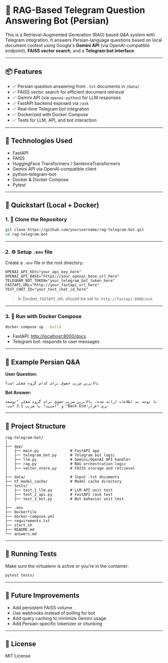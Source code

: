 # 🧠 RAG-Based Telegram Question Answering Bot (Persian)

This is a Retrieval-Augmented Generation (RAG) based Q&A system with Telegram integration. It answers Persian-language questions based on local document context using Google's **Gemini API** (via OpenAI-compatible endpoint), **FAISS vector search**, and a **Telegram bot interface**.

---

## 📦 Features

- ✅ Persian question answering from `.txt` documents in `/data/`
- ✅ FAISS vector search for efficient document retrieval
- ✅ Gemini API (via `openai-python`) for LLM responses
- ✅ FastAPI backend exposed via `/ask`
- ✅ Real-time Telegram bot integration
- ✅ Dockerized with Docker Compose
- ✅ Tests for LLM, API, and bot interaction

---

## 🧰 Technologies Used

- FastAPI
- FAISS
- HuggingFace Transformers / SentenceTransformers
- Gemini API via OpenAI-compatible client
- python-telegram-bot
- Docker & Docker Compose
- Pytest

---

## 🚀 Quickstart (Local + Docker)

### 1. 📁 Clone the Repository

```bash
git clone https://github.com/yourusername/rag-telegram-bot.git
cd rag-telegram-bot
```

---

### 2. ⚙️ Setup `.env` file

Create a `.env` file in the root directory:

```env
OPENAI_API_KEY="your_api_key_here"
OPENAI_API_BASE="https://your_openai_base_url_here"
TELEGRAM_BOT_TOKEN="your_telegram_bot_token_here"
FASTAPI_URL="http://your_fastapi_url_here"
TEST_CHAT_ID="your_test_chat_id_here"
```

> In Docker, `FASTAPI_URL` should be set to: `http://fastapi:8000/ask`

---

### 3. 🐳 Run with Docker Compose

```bash
docker compose up --build
```

- FastAPI: [http://localhost:8000/docs](http://localhost:8000/docs)
- Telegram bot: responds to user messages

---

## 🧪 Example Persian Q&A

**User Question:**

```
بالاترین ضریب حقوق برای کدام گروه شغلی است؟
```

**Bot Answer:**

```
‫با توجه به اطلاعات ارائه شده، بالاترین ضریب حقوق برای گروه شغلی "توسعه نرم افزار-Back End" و "امنیت" با ضریب 3.1 است.
```

---

## 📁 Project Structure

```
rag-telegram-bot/
│
├── app/
│   ├── main.py              # FastAPI app
│   ├── telegram_bot.py      # Telegram bot logic
│   ├── llm.py               # Gemini/OpenAI API handler
│   ├── rag.py               # RAG orchestration logic
│   ├── vector_store.py      # FAISS storage and retrieval
│
├── data/                    # Input .txt documents
├── hf_model_cache/          # Model cache directory
├── tests/
│   ├── test_1_llm.py        # LLM API unit test
│   ├── test_2_api.py        # FastAPI /ask test
│   ├── test_3_bot.py        # Bot behavior unit test
│
├── .env
├── Dockerfile
├── docker-compose.yml
├── requirements.txt
├── start.sh
├── README.md
└── answers.md
```

---

## 🧪 Running Tests

Make sure the virtualenv is active or you're in the container:

```bash
pytest tests/
```

---

## 📌 Future Improvements

- Add persistent FAISS volume
- Use webhooks instead of polling for bot
- Add query caching to minimize Gemini usage
- Add Persian-specific tokenizer or chunking

---

## 📃 License

MIT License
